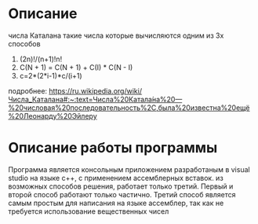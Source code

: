 ﻿<h1>Описание</h1>числа Каталана такие числа которые вычисляются одним из 3х способов1. (2n)!/(n+1)!n!2. C(N + 1) = C(N + 1) + C(I) * C(N - I)3. c=2*(2*i-1)*c/(i+1)подробнее: https://ru.wikipedia.org/wiki/Числа_Каталана#:~:text=Числа%20Катала́на%20—%20числовая%20последовательность%2C,была%20известна%20ещё%20Леонарду%20Эйлеру<h1>Описание работы программы</h1>Программа является консольным приложением разработаным в visual studio на языке c++, с применением ассемблерных вставок. из возможных способов решения, работает только третий. Первый и второй способ работают только частично.Третий способ является самым простым для написания на языке ассемблер, так как не требуется использование вещественных чисел